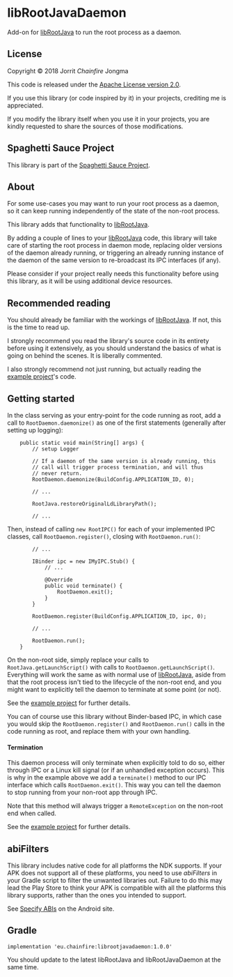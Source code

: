 # libRootJavaDaemon

Add-on for [libRootJava](../librootjava) to run the root process as a
daemon.

## License

Copyright &copy; 2018 Jorrit *Chainfire* Jongma

This code is released under the [Apache License version 2.0](https://www.apache.org/licenses/LICENSE-2.0).

If you use this library (or code inspired by it) in your projects,
crediting me is appreciated.

If you modify the library itself when you use it in your projects,
you are kindly requested to share the sources of those modifications.

## Spaghetti Sauce Project

This library is part of the [Spaghetti Sauce Project](https://github.com/Chainfire/spaghetti_sauce_project).

## About

For some use-cases you may want to run your root process as a daemon,
so it can keep running independently of the state of the non-root
process.

This library adds that functionality to [libRootJava](../librootjava).

By adding a couple of lines to your [libRootJava](../librootjava) code,
this library will take care of starting the root process in daemon mode,
replacing older versions of the daemon already running, or triggering
an already running instance of the daemon of the same version to
re-broadcast its IPC interfaces (if any).

Please consider if your project really needs this functionality before
using this library, as it will be using additional device resources.

## Recommended reading

You should already be familiar with the workings of
[libRootJava](../librootjava). If not, this is the time to read up.

I strongly recommend you read the library's source code in its entirety
before using it extensively, as you should understand the basics of
what is going on behind the scenes. It is liberally commented.

I also strongly recommend not just running, but actually reading the
[example project](../librootjavadaemon_example)'s code.

## Getting started

In the class serving as your entry-point for the code running as root,
add a call to ```RootDaemon.daemonize()``` as one of the first
statements (generally after setting up logging):

```
    public static void main(String[] args) {
        // setup Logger

        // If a daemon of the same version is already running, this
        // call will trigger process termination, and will thus
        // never return.
        RootDaemon.daemonize(BuildConfig.APPLICATION_ID, 0);

        // ...

        RootJava.restoreOriginalLdLibraryPath();

        // ...
```

Then, instead of calling ```new RootIPC()``` for each of your
implemented IPC classes, call ```RootDaemon.register()```, closing
with ```RootDaemon.run()```:

```
        // ...

        IBinder ipc = new IMyIPC.Stub() {
            // ...

            @Override
            public void terminate() {
                RootDaemon.exit();
            }
        }

        RootDaemon.register(BuildConfig.APPLICATION_ID, ipc, 0);

        // ...

        RootDaemon.run();
    }
```

On the non-root side, simply replace your calls to
```RootJava.getLaunchScript()``` with calls to
```RootDaemon.getLaunchScript()```. Everything will work the same
as with normal use of [libRootJava](../librootjava), aside from that
the root process isn't tied to the lifecycle of the non-root end,
and you might want to explicitly tell the daemon to terminate at
some point (or not).

See the [example project](../librootjavadaemon_example) for further
details.

You can of course use this library without Binder-based IPC, in which
case you would skip the ```RootDaemon.register()``` and
```RootDaemon.run()``` calls in the code running as root, and replace
them with your own handling.

#### Termination

This daemon process will only terminate when explicitly told to do so,
either through IPC or a Linux kill signal (or if an unhandled
exception occurs). This is why in the example above we add a
```terminate()``` method to our IPC interface which calls
```RootDaemon.exit()```. This way you can tell the daemon to
stop running from your non-root app through IPC.

Note that this method will always trigger a ```RemoteException``` on the
non-root end when called.

See the [example project](../librootjavadaemon_example) for further
details.

## abiFilters

This library includes native code for all platforms the NDK supports.
If your APK does not support all of these platforms, you need to use
*abiFilters* in your Gradle script to filter the unwanted libraries
out. Failure to do this may lead the Play Store to think your APK is
compatible with all the platforms this library supports, rather than
the ones you intended to support.

See [Specify ABIs](https://developer.android.com/studio/projects/gradle-external-native-builds#specify-abi)
on the Android site.

## Gradle

```
implementation 'eu.chainfire:librootjavadaemon:1.0.0'
```

You should update to the latest libRootJava and libRootJavaDaemon at the
same time.
